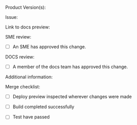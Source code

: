 <!--- PR title format: [GH#<gh-issue-id>][DOCS#<jira-issue-id>]: <short-description-of-the-pr> --->

Product Version(s):
<!--- Specify which versions of Calico, Calico Enterprise, and Calico Cloud your PR applies to. -->

Issue:
<!--- Add a link to the Jira ticket or GitHub issue, if applicable. --->

Link to docs preview:
<!--- Add direct link(s) to the exact page(s) with updated content from the preview build. --->

SME review:
- [ ] An SME has approved this change. 
<!--- SME approval is required to merge a PR except for changes that do not impact the meaning of the docs. --->

DOCS review:
- [ ] A member of the docs team has approved this change.
<!-- The Docs team must review and approve all changes. -->

Additional information:
<!--- Optional: Include additional context or expand the description here.--->

Merge checklist:
<!--- Mandatory for docs team members before merging code --->
- [ ] Deploy preview inspected wherever changes were made 
- [ ] Build completed successfully
- [ ] Test have passed 


<!--- After you open your PR, ask for review from docs team:
  For community authors: tag @tigera/docs to ask for a review when your PR is ready --->